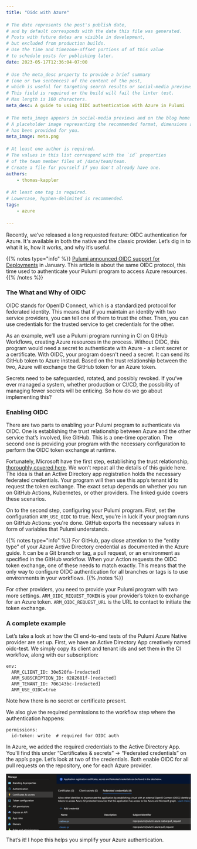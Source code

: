 ```yaml
---
title: "Oidc with Azure"

# The date represents the post's publish date,
# and by default corresponds with the date this file was generated.
# Posts with future dates are visible in development,
# but excluded from production builds.
# Use the time and timezone-offset portions of of this value
# to schedule posts for publishing later.
date: 2023-05-17T12:36:04-07:00

# Use the meta_desc property to provide a brief summary
# (one or two sentences) of the content of the post,
# which is useful for targeting search results or social-media previews.
# This field is required or the build will fail the linter test.
# Max length is 160 characters.
meta_desc: A guide to using OIDC authentication with Azure in Pulumi

# The meta_image appears in social-media previews and on the blog home page.
# A placeholder image representing the recommended format, dimensions and aspect ratio
# has been provided for you.
meta_image: meta.png

# At least one author is required.
# The values in this list correspond with the `id` properties
# of the team member files at /data/team/team.
# Create a file for yourself if you don't already have one.
authors:
    - thomas-kappler

# At least one tag is required.
# Lowercase, hyphen-delimited is recommended.
tags:
    - azure

---
```


Recently, we’ve released a long requested feature: OIDC authentication for Azure. It's available in both the native and the classic provider. Let’s dig in to what it is, how it works, and why it’s useful.

<!--more-->

{{% notes type="info" %}}
[Pulumi announced OIDC support for Deployments](https://www.pulumi.com/blog/oidc-blog/) in January. This article is about the same OIDC protocol, this time used to authenticate your Pulumi program to access Azure resources.
{{% /notes %}}

### The What and Why of OIDC

OIDC stands for OpenID Connect, which is a standardized protocol for federated identity. This means that if you maintain an identity with two service providers, you can tell one of them to trust the other. Then, you can use credentials for the trusted service to get credentials for the other.

As an example, we’ll use a Pulumi program running in CI on GitHub Workflows, creating Azure resources in the process. Without OIDC, this program would need a secret to authenticate with Azure - a client secret or a certificate. With OIDC, your program doesn't need a secret. It can send its GitHub token to Azure instead.  Based on the trust relationship between the two, Azure will exchange the GitHub token for an Azure token.

Secrets need to be safeguarded, rotated, and possibly revoked. If you’ve ever managed a system, whether production or CI/CD, the possibility of managing fewer secrets will be enticing. So how do we go about implementing this?

### Enabling OIDC

There are two parts to enabling your Pulumi program to authenticate via OIDC. One is establishing the trust relationship between Azure and the other service that’s involved, like GitHub. This is a one-time operation. The second one is providing your program with the necessary configuration to perform the OIDC token exchange at runtime.

Fortunately, Microsoft have the first step, establishing the trust relationship, [thoroughly covered here](https://learn.microsoft.com/en-us/azure/active-directory/workload-identities/workload-identity-federation-create-trust?pivots=identity-wif-apps-methods-azp). We won’t repeat all the details of this guide here. The idea is that an Active Directory app registration holds the necessary federated credentials. Your program will then use this app’s tenant id to request the token exchange. The exact setup depends on whether you run on GitHub Actions, Kubernetes, or other providers. The linked guide covers these scenarios.

On to the second step, configuring your Pulumi program. First, set the configuration `ARM_USE_OIDC` to true. Next, you’re in luck if your program runs on GitHub Actions: you're done. GitHub exports the necessary values in form of variables that Pulumi understands.

{{% notes type="info" %}}
For GitHub, pay close attention to the “entity type” of your Azure Active Directory credential as documented in the Azure guide. It can be a Git branch or tag, a pull request, or an environment as specified in the GitHub workflow. When your Action requests the OIDC token exchange, one of these needs to match exactly. This means that the only way to configure OIDC authentication for all branches or tags is to use environments in your workflows.
{{% /notes %}}

For other providers, you need to provide your Pulumi program with two more settings. `ARM_OIDC_REQUEST_TOKEN` is your provider’s token to exchange for an Azure token. `ARM_OIDC_REQUEST_URL` is the URL to contact to initiate the token exchange.

### A complete example

Let’s take a look at how the CI end-to-end tests of the Pulumi Azure Native provider are set up. First, we have an Active Directory App creatively named oidc-test. We simply copy its client and tenant ids and set them in the CI workflow, along with our subscription:

```
env:
  ARM_CLIENT_ID: 30e520fa-[redacted]
  ARM_SUBSCRIPTION_ID: 0282681f-[redacted]
  ARM_TENANT_ID: 706143bc-[redacted]
  ARM_USE_OIDC=true
```

Note how there is no secret or certificate present.

We also give the required permissions to the workflow step where the authentication happens:

```
permissions:
  id-token: write  # required for OIDC auth
```

In Azure, we added the required credentials to the Active Directory App. You'll find this under “Certificates & secrets” -> “Federated credentials” on the app’s page. Let’s look at two of the credentials. Both enable OIDC for all pull requests on the repository, one for each Azure provider.

![OIDC credentials](oidc-credentials.png)

That’s it! I hope this helps you simplify your Azure authentication.
